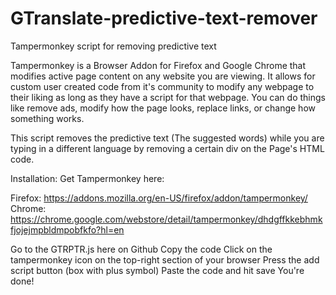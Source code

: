 # GTranslate-predictive-text-remover
Tampermonkey script for removing predictive text

Tampermonkey is a Browser Addon for Firefox and Google Chrome that modifies active page content on any website you are viewing. It allows for custom user created code from it's community to modify any webpage to their liking as long as they have a script for that webpage. You can do things like remove ads, modify how the page looks, replace links, or change how something works.

This script removes the predictive text (The suggested words) while you are typing in a different language by removing a certain div on the Page's HTML code.

Installation:
Get Tampermonkey here:

Firefox: https://addons.mozilla.org/en-US/firefox/addon/tampermonkey/
Chrome: https://chrome.google.com/webstore/detail/tampermonkey/dhdgffkkebhmkfjojejmpbldmpobfkfo?hl=en

Go to the GTRPTR.js here on Github
Copy the code
Click on the tampermonkey icon on the top-right section of your browser
Press the add script button (box with plus symbol)
Paste the code and hit save
You're done!
